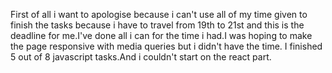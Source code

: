 First of all i want to apologise because i can't use all of my time given to finish the tasks because i have to travel from 19th
to 21st and this is the deadline for me.I've done all i can for the time i had.I was hoping to make the page responsive with media
queries but i didn't have the time. I finished 5 out of 8 javascript tasks.And i couldn't start on the react part.